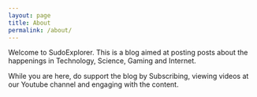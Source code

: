```yaml
---
layout: page
title: About
permalink: /about/
---
```


Welcome to SudoExplorer. This is a blog aimed at posting posts about the happenings in Technology, Science, Gaming and Internet.

While you are here, do support the blog by Subscribing, viewing videos at our Youtube channel and engaging with the content.

<!-- This is the base Jekyll theme. You can find out more info about customizing your Jekyll theme, as 
 well as basic Jekyll usage documentation at [jekyllrb.com](https://jekyllrb.com/)
Text-->
<!--
You can find the source code for Minima at GitHub:
[jekyll][jekyll-organization] /
[minima](https://github.com/jekyll/minima)

You can find the source code for Jekyll at GitHub:
[jekyll][jekyll-organization] /
[jekyll](https://github.com/jekyll/jekyll)


[jekyll-organization]: https://github.com/jekyll
-->
